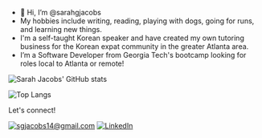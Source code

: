- 👋 Hi, I’m @sarahgjacobs
-  My hobbies include writing, reading, playing with dogs, going for runs, and learning new things.
-  I'm a self-taught Korean speaker and have created my own tutoring business for the Korean expat community in the greater Atlanta area. 
-  I’m a Software Developer from Georgia Tech's bootcamp looking for roles local to Atlanta or remote!


![Sarah Jacobs' GitHub stats](https://github-readme-stats.vercel.app/api?username=sarahgjacobs&rank_icon=github&show_icons=true&theme=react)


![Top Langs](https://github-readme-stats.vercel.app/api/top-langs/?username=sarahgjacobs&layout=compact&theme=react)


Let's connect!

<a href="mailto:sgjacobs14@gmail.com">![sgjacobs14@gmail.com](https://img.shields.io/badge/Gmail-D14836?style=for-the-badge&logo=gmail&logoColor=white)</a>
<a href="<[LinkedInURL](https://www.linkedin.com/in/sarahgjacobs/)>">![LinkedIn](https://img.shields.io/badge/LinkedIn-0077B5?style=for-the-badge&logo=linkedin&logoColor=white)</a>


<!---
sarahgjacobs/sarahgjacobs is a ✨ special ✨ repository because its `README.md` (this file) appears on your GitHub profile.
You can click the Preview link to take a look at your changes.
--->
